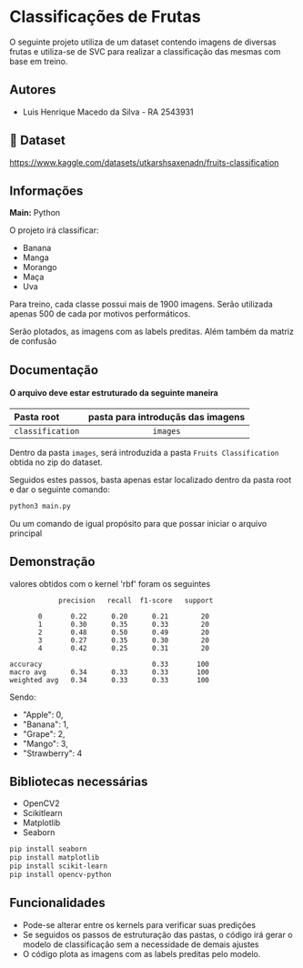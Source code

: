 
# Classificações de Frutas

O seguinte projeto utiliza de um dataset contendo imagens de diversas frutas e utiliza-se de SVC para realizar a classificação das mesmas com base em treino.


## Autores

- Luis Henrique Macedo da Silva - RA 2543931


## 🔗 Dataset
https://www.kaggle.com/datasets/utkarshsaxenadn/fruits-classification



## Informações

**Main:** Python 

O projeto irá classificar:

- Banana
- Manga
- Morango
- Maça
- Uva

Para treino, cada classe possui mais de 1900 imagens.
Serão utilizada apenas 500 de cada por motivos performáticos.

Serão plotados, as imagens com as labels preditas.
Além também da matriz de confusão


## Documentação

#### O arquivo deve estar estruturado da seguinte maneira



| Pasta root   | pasta para introduçãs das imagens |
| :---------- | :---------: |
| `classification` | `images` |

Dentro da pasta `images`, será introduzida a pasta `Fruits Classification` obtida no zip do dataset.

Seguidos estes passos, basta apenas estar localizado dentro da pasta root e dar o seguinte comando:

```bash
python3 main.py
```

Ou um comando de igual propósito para que possar iniciar o arquivo principal



## Demonstração

valores obtidos com o kernel 'rbf' foram os seguintes

                precision   recall  f1-score   support 

           0       0.22      0.20      0.21        20
           1       0.30      0.35      0.33        20
           2       0.48      0.50      0.49        20
           3       0.27      0.35      0.30        20
           4       0.42      0.25      0.31        20

    accuracy                           0.33       100
    macro avg      0.34      0.33      0.33       100
    weighted avg   0.34      0.33      0.33       100

Sendo:

 - "Apple": 0,
 - "Banana": 1,
 - "Grape": 2,
 - "Mango": 3,
 - "Strawberry": 4


## Bibliotecas necessárias

- OpenCV2
- Scikitlearn
- Matplotlib
- Seaborn

```bash
pip install seaborn
pip install matplotlib
pip install scikit-learn
pip install opencv-python
```






## Funcionalidades

- Pode-se alterar entre os kernels para verificar suas predições
- Se seguidos os passos de estruturação das pastas, o código irá gerar o modelo de classificação sem a necessidade de demais ajustes
- O código plota as imagens com as labels preditas pelo modelo.
